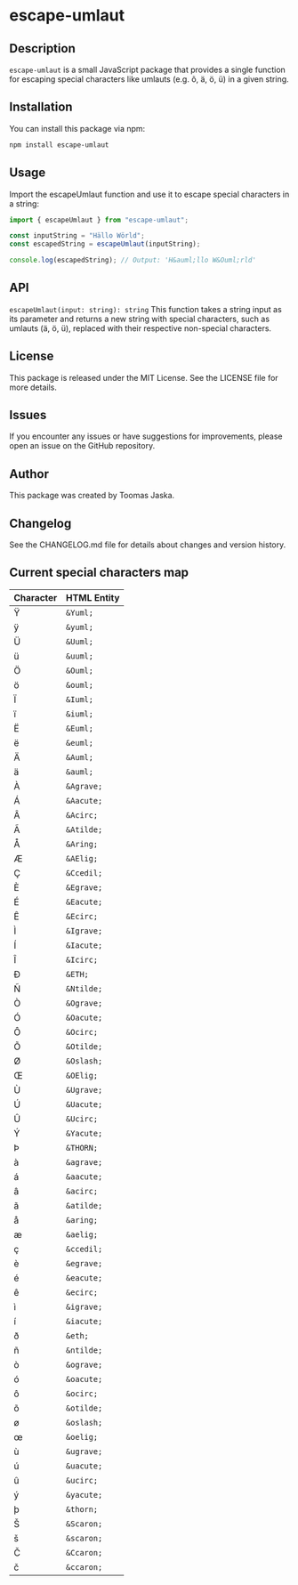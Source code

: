# escape-umlaut

## Description

`escape-umlaut` is a small JavaScript package that provides a single function for escaping special characters like umlauts (e.g. õ, ä, ö, ü) in a given string.

## Installation

You can install this package via npm:

```bash
npm install escape-umlaut
```

## Usage

Import the escapeUmlaut function and use it to escape special characters in a string:

```typescript
import { escapeUmlaut } from "escape-umlaut";

const inputString = "Hällo Wörld";
const escapedString = escapeUmlaut(inputString);

console.log(escapedString); // Output: 'H&auml;llo W&Ouml;rld'
```

## API

`escapeUmlaut(input: string): string`
This function takes a string input as its parameter and returns a new string with special characters, such as umlauts (ä, ö, ü), replaced with their respective non-special characters.

## License

This package is released under the MIT License. See the LICENSE file for more details.

## Issues

If you encounter any issues or have suggestions for improvements, please open an issue on the GitHub repository.

## Author

This package was created by Toomas Jaska.

## Changelog

See the CHANGELOG.md file for details about changes and version history.

## Current special characters map

| Character | HTML Entity |
| --------- | ----------- |
| Ÿ         | `&Yuml;`    |
| ÿ         | `&yuml;`    |
| Ü         | `&Uuml;`    |
| ü         | `&uuml;`    |
| Ö         | `&Ouml;`    |
| ö         | `&ouml;`    |
| Ï         | `&Iuml;`    |
| ï         | `&iuml;`    |
| Ë         | `&Euml;`    |
| ë         | `&euml;`    |
| Ä         | `&Auml;`    |
| ä         | `&auml;`    |
| À         | `&Agrave;`  |
| Á         | `&Aacute;`  |
| Â         | `&Acirc;`   |
| Ã         | `&Atilde;`  |
| Å         | `&Aring;`   |
| Æ         | `&AElig;`   |
| Ç         | `&Ccedil;`  |
| È         | `&Egrave;`  |
| É         | `&Eacute;`  |
| Ê         | `&Ecirc;`   |
| Ì         | `&Igrave;`  |
| Í         | `&Iacute;`  |
| Î         | `&Icirc;`   |
| Ð         | `&ETH;`     |
| Ñ         | `&Ntilde;`  |
| Ò         | `&Ograve;`  |
| Ó         | `&Oacute;`  |
| Ô         | `&Ocirc;`   |
| Õ         | `&Otilde;`  |
| Ø         | `&Oslash;`  |
| Œ         | `&OElig;`   |
| Ù         | `&Ugrave;`  |
| Ú         | `&Uacute;`  |
| Û         | `&Ucirc;`   |
| Ý         | `&Yacute;`  |
| Þ         | `&THORN;`   |
| à         | `&agrave;`  |
| á         | `&aacute;`  |
| â         | `&acirc;`   |
| ã         | `&atilde;`  |
| å         | `&aring;`   |
| æ         | `&aelig;`   |
| ç         | `&ccedil;`  |
| è         | `&egrave;`  |
| é         | `&eacute;`  |
| ê         | `&ecirc;`   |
| ì         | `&igrave;`  |
| í         | `&iacute;`  |
| ð         | `&eth;`     |
| ñ         | `&ntilde;`  |
| ò         | `&ograve;`  |
| ó         | `&oacute;`  |
| ô         | `&ocirc;`   |
| õ         | `&otilde;`  |
| ø         | `&oslash;`  |
| œ         | `&oelig;`   |
| ù         | `&ugrave;`  |
| ú         | `&uacute;`  |
| û         | `&ucirc;`   |
| ý         | `&yacute;`  |
| þ         | `&thorn;`   |
| Š         | `&Scaron;`  |
| š         | `&scaron;`  |
| Č         | `&Ccaron;`  |
| č         | `&ccaron;`  |
